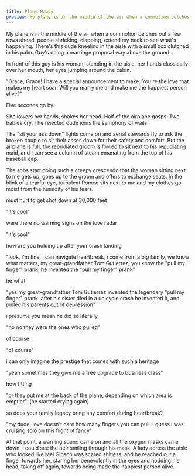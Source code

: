 ```yaml
---
title: Plane Happy
preview: My plane is in the middle of the air when a commotion belches out a few rows ahead, people shrieking, clapping, extend my neck to see what's happening. There's this dude kneeling...
---
```


My plane is in the middle of the air when a commotion belches out a few rows ahead, people shrieking, clapping, extend my neck to see what's happening. There's this dude kneeling in the aisle with a small box clutched in his palm. Guy's doing a marriage proposal way above the ground.

In front of this guy is his woman, standing in the aisle, her hands classically over her mouth, her eyes jumping around the cabin.

"Grace, Grace! I have a special announcement to make. You're the love that makes my heart soar. Will you marry me and make me the happiest person alive?"

Five seconds go by.

She lowers her hands, shakes her head. Half of the airplane gasps. Two babies cry. The rejected dude joins the symphony of wails.

The "sit your ass down" lights come on and aerial stewards fly to ask the broken couple to sit their asses down for their safety and comfort. But the airplane is full, the repudiated groom is forced to sit next to his repudiating maid, and I can see a column of steam emanating from the top of his baseball cap.

The sobs start doing such a creepy crescendo that the woman sitting next to me gets up, goes up to the groom and offers to exchange seats. In the blink of a tearful eye, turbulent Romeo sits next to me and my clothes go moist from the humidity of his tears.

must hurt to get shot down at 30,000 feet

"it's cool"

were there no warning signs on the love radar

"it's cool"

how are you holding up after your crash landing

"look, i'm fine, i can navigate heartbreak, i come from a big family, we know what matters, my great-grandfather Tom Gutierrez, you know the "pull my finger" prank, he invented the "pull my finger" prank"

he what

"yes my great-grandfather Tom Gutierrez invented the legendary "pull my finger" prank. after his sister died in a unicycle crash he invented it, and pulled his parents out of depression"

i presume you mean he did so literally

"no no they were the ones who pulled"

of course

"of course"

i can only imagine the prestige that comes with such a heritage

"yeah sometimes they give me a free upgrade to business class"

how fitting

"or they put me at the back of the plane, depending on which area is emptier". (he started crying again)

so does your family legacy bring any comfort during heartbreak?

"my dude, love doesn't care how many fingers you can pull. i guess i was cruising solo on this flight of fancy"

At that point, a warning sound came on and all the oxygen masks came down. I could see the heir smiling through his mask. A lady across the aisle who looked like Mel Gibson was scared shitless, and he reached out a finger towards her, staring her benevolently in the eyes and nodding his head, taking off again, towards being made the happiest person alive.

